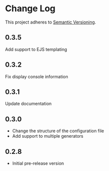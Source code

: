 # Change Log

This project adheres to [Semantic Versioning](http://semver.org/).

## 0.3.5

Add support to EJS templating

## 0.3.2

Fix display console information

## 0.3.1

Update documentation

## 0.3.0

- Change the structure of the configuration file
- Add support to multiple generators

## 0.2.8

- Initial pre-release version
